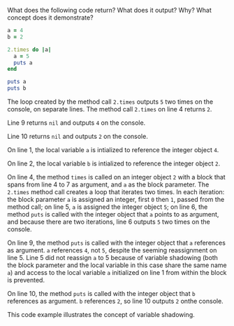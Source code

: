 What does the following code return? What does it output? Why? What concept does it demonstrate?
```ruby
a = 4
b = 2

2.times do |a|
  a = 5
  puts a
end

puts a
puts b
```
The loop created by the method call `2.times` outputs `5` two times on the console, on separate lines. The method call `2.times` on line 4 returns `2`.

Line 9 returns `nil` and outputs `4` on the console.

Line 10 returns `nil` and outputs `2` on the console.

On line 1, the local variable `a` is intialized to reference the integer object `4`.

On line 2, the local variable `b` is intialized to reference the integer object `2`.

On line 4, the method `times` is called on an integer object `2` with a block that spans from line 4 to 7 as argument, and `a` as the block parameter. The `2.times` method call creates a loop that iterates two times. In each iteration: the block parameter `a` is assigned an integer, first `0` then `1`, passed from the method call; on line 5, `a` is assigned the integer object `5`; on line 6, the method `puts` is called with the integer object that `a` points to as argument, and because there are two iterations, line 6 outputs `5` two times on the console.

On line 9, the method `puts` is called with the integer object that `a` references as argument. `a` references `4`, not `5`, despite the seeming reassignment on line 5. Line 5 did not reassign `a` to 5 because of variable shadowing (both the block parameter and the local variable in this case share the same name `a`) and access to the local variable `a` initialized on line 1 from within the block is prevented.

On line 10, the method `puts` is called with the integer object that `b` references as argument. `b` references `2`, so line 10 outputs `2` onthe console.

This code example illustrates the concept of variable shadowing.